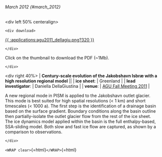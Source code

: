 ###### March 2012 {#march_2012}

\<div left 50% centeralign\>

```{=html}
<div download>
```
[{{ :applications:agu2011\_dellagiu.png?320
}}](http://www2.gi.alaska.edu/snowice/glaciers/iceflow/AGU2011_dellagiu1.pdf)

```{=html}
</div>
```
Click on the thumbnail to download the PDF (\~1Mb).

```{=html}
</div>
```
\<div right 40%\> \| **Century-scale evolution of the Jakobshavn Isbræ
with a high resolution regional model** \|\| \| **ice sheet**: \|
Greenland \| \| **lead investigator**: \| Daniella DellaGiustina \|
\| **venue**: \| [AGU Fall Meeting
2011](http://fallmeeting.agu.org/2011/) \|

A new regional mode in PISM is applied to the Jakobshavn outlet glacier.
This mode is best suited for high spatial resolutions (\< 1 km) and
short timescales (\< 1000 a). The first step is the identification of a
drainage basin based on the surface gradient. Boundary conditions along
the basin outline then partially-isolate the outlet glacier flow from
the rest of the ice sheet. The ice dynamics model applied within the
basin is the full enthalpy-based, SSA-sliding model. Both slow and fast
ice flow are captured, as shown by a comparison to observations.

```{=html}
</div>
```
`<WRAP clear>`{=html}`</WRAP>`{=html}
